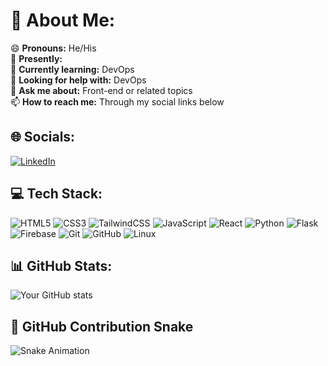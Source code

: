 # 💫 About Me:
😄 **Pronouns:** He/His  
🔭 **Presently:**  
🌱 **Currently learning:** DevOps  
🤔 **Looking for help with:** DevOps  
💬 **Ask me about:** Front-end or related topics  
📫 **How to reach me:** Through my social links below  
<!-- ⚡ **Fun Fact:** Many leaders of major tech corporations were avid video game enthusiasts during their childhoods. -->

## 🌐 Socials:
[![LinkedIn](https://img.shields.io/badge/LinkedIn-blue)](https://www.linkedin.com/in/raddames-tonui-01a751277/)
<!-- [![Medium](https://img.shields.io/badge/Medium-black)]() -->
<!-- [![Portfolio](https://img.shields.io/badge/Portfolio-orange)]() -->

## 💻 Tech Stack:
![HTML5](https://img.shields.io/badge/HTML5-E34F26?style=for-the-badge&logo=html5&logoColor=white)
![CSS3](https://img.shields.io/badge/CSS3-%231572B6.svg?style=for-the-badge&logo=css3&logoColor=white)
![TailwindCSS](https://img.shields.io/badge/TailwindCSS-%2338B2AC.svg?style=for-the-badge&logo=tailwind-css&logoColor=white)
![JavaScript](https://img.shields.io/badge/JavaScript-%23323330.svg?style=for-the-badge&logo=javascript&logoColor=%23F7DF1E)
![React](https://img.shields.io/badge/React-%2320232a.svg?style=for-the-badge&logo=react&logoColor=%2361DAFB)
![Python](https://img.shields.io/badge/Python-%2314354C.svg?style=for-the-badge&logo=python&logoColor=white)
![Flask](https://img.shields.io/badge/Flask-%23000.svg?style=for-the-badge&logo=flask&logoColor=white)
![Firebase](https://img.shields.io/badge/Firebase-%23039BE5.svg?style=for-the-badge&logo=firebase)
![Git](https://img.shields.io/badge/Git-F05032?style=for-the-badge&logo=git&logoColor=white)
![GitHub](https://img.shields.io/badge/GitHub-%23121011.svg?style=for-the-badge&logo=github&logoColor=white)
![Linux](https://img.shields.io/badge/Linux-FCC624?style=for-the-badge&logo=linux&logoColor=black)


## 📊 GitHub Stats:
![Your GitHub stats](https://github-readme-stats.vercel.app/api?username=Raddames-Tonui&show_icons=true&theme=radical)


## 🐍 GitHub Contribution Snake
![Snake Animation](https://raw.githubusercontent.com/Raddames-Tonui/Raddames-Tonui/master/github-contribution-grid-snake.gif)



